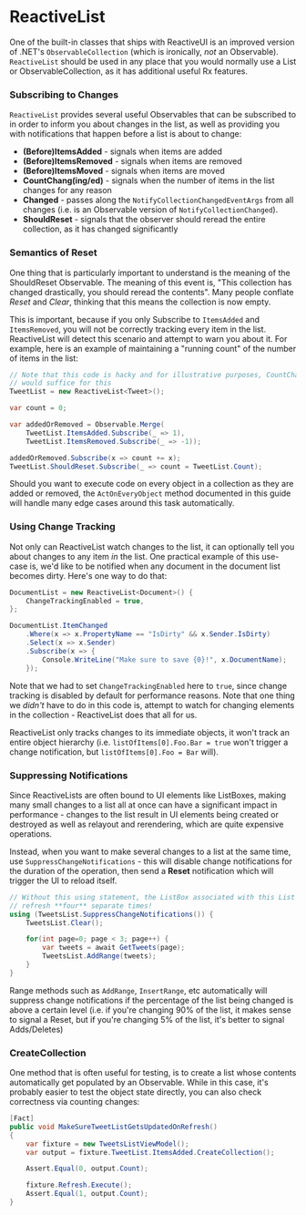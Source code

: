 # ReactiveList

One of the built-in classes that ships with ReactiveUI is an improved version
of .NET's `ObservableCollection` (which is ironically, *not* an Observable).
`ReactiveList` should be used in any place that you would normally use a List
or ObservableCollection, as it has additional useful Rx features.

### Subscribing to Changes

`ReactiveList` provides several useful Observables that can be subscribed to
in order to inform you about changes in the list, as well as providing you
with notifications that happen before a list is about to change:

* **(Before)ItemsAdded** - signals when items are added
* **(Before)ItemsRemoved** - signals when items are removed
* **(Before)ItemsMoved** - signals when items are moved
* **CountChang(ing/ed)** - signals when the number of items in the list
  changes for any reason
* **Changed** - passes along the `NotifyCollectionChangedEventArgs` from all
  changes (i.e. is an Observable version of `NotifyCollectionChanged`).
* **ShouldReset** - signals that the observer should reread the entire
  collection, as it has changed significantly

### Semantics of Reset

One thing that is particularly important to understand is the meaning of the
ShouldReset Observable. The meaning of this event is, "This collection has
changed drastically, you should reread the contents". Many people conflate
*Reset* and *Clear*, thinking that this means the collection is now empty.

This is important, because if you only Subscribe to `ItemsAdded` and
`ItemsRemoved`, you will not be correctly tracking every item in the list.
ReactiveList will detect this scenario and attempt to warn you about it. For
example, here is an example of maintaining a "running count" of the number of
items in the list:

```cs
// Note that this code is hacky and for illustrative purposes, CountChanged
// would suffice for this
TweetList = new ReactiveList<Tweet>();

var count = 0;

var addedOrRemoved = Observable.Merge(
    TweetList.ItemsAdded.Subscribe(_ => 1),
    TweetList.ItemsRemoved.Subscribe(_ => -1));

addedOrRemoved.Subscribe(x => count += x);
TweetList.ShouldReset.Subscribe(_ => count = TweetList.Count);
```

Should you want to execute code on every object in a collection as they are
added or removed, the `ActOnEveryObject` method documented in this guide will
handle many edge cases around this task automatically.

### Using Change Tracking

Not only can ReactiveList watch changes to the list, it can optionally tell
you about changes to any item *in* the list. One practical example of this
use-case is, we'd like to be notified when any document in the document list
becomes dirty. Here's one way to do that:

```cs
DocumentList = new ReactiveList<Document>() {
    ChangeTrackingEnabled = true,
};

DocumentList.ItemChanged
    .Where(x => x.PropertyName == "IsDirty" && x.Sender.IsDirty)
    .Select(x => x.Sender)
    .Subscribe(x => {
        Console.WriteLine("Make sure to save {0}!", x.DocumentName);
    });
```

Note that we had to set `ChangeTrackingEnabled` here to `true`, since change
tracking is disabled by default for performance reasons. Note that one thing
we *didn't* have to do in this code is, attempt to watch for changing elements
in the collection - ReactiveList does that all for us.

ReactiveList only tracks changes to its immediate objects, it won't track an
entire object hierarchy (i.e. `listOfItems[0].Foo.Bar = true` won't trigger a
change notification, but `listOfItems[0].Foo = Bar` will).

### Suppressing Notifications

Since ReactiveLists are often bound to UI elements like ListBoxes, making many
small changes to a list all at once can have a significant impact in
performance - changes to the list result in UI elements being created or
destroyed as well as relayout and rerendering, which are quite expensive
operations.

Instead, when you want to make several changes to a list at the same time, use
`SuppressChangeNotifications` - this will disable change notifications for the
duration of the operation, then send a **Reset** notification which will
trigger the UI to reload itself.

```cs
// Without this using statement, the ListBox associated with this List would
// refresh **four** separate times!
using (TweetsList.SuppressChangeNotifications()) {
    TweetsList.Clear();

    for(int page=0; page < 3; page++) {
        var tweets = await GetTweets(page);
        TweetsList.AddRange(tweets);
    }
}
```

Range methods such as `AddRange`, `InsertRange`, etc automatically will
suppress change notifications if the percentage of the list being changed is
above a certain level (i.e. if you're changing 90% of the list, it makes sense
to signal a Reset, but if you're changing 5% of the list, it's better to
signal Adds/Deletes)

### CreateCollection

One method that is often useful for testing, is to create a list whose
contents automatically get populated by an Observable. While in this case,
it's probably easier to test the object state directly, you can also check
correctness via counting changes:

```cs
[Fact]
public void MakeSureTweetListGetsUpdatedOnRefresh()
{
    var fixture = new TweetsListViewModel();
    var output = fixture.TweetList.ItemsAdded.CreateCollection();

    Assert.Equal(0, output.Count);

    fixture.Refresh.Execute();
    Assert.Equal(1, output.Count);
}
```
